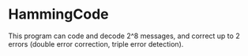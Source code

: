 # HammingCode

This program can code and decode 2^8 messages, and correct up to 2 errors (double error correction, triple error detection).
